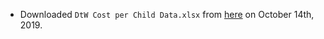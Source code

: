 

- Downloaded `DtW Cost per Child Data.xlsx` from [here](https://docs.google.com/spreadsheets/d/1pEEHgcyoDV7Qez4Q28WO1JZ6opYJxuMIRXp9E7x4ljI/edit?ts=5d97a8fc#gid=1910645239) on October 14th, 2019.  

